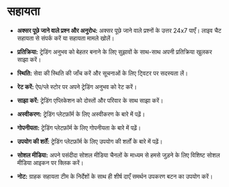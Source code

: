 # **सहायता**

- **अक्सर पूछे जाने वाले प्रश्न और अनुरोध:** अक्सर पूछे जाने वाले प्रश्नों के उत्तर 24x7 पाएँ। लाइव चैट सहायता से संपर्क करें या सहायता मामले खोलें।
- **प्रतिक्रिया:** ट्रेडिंग अनुभव को बेहतर बनाने के लिए सुझावों के साथ-साथ अपनी प्रतिक्रिया खुलकर साझा करें।
- **स्थिति:** सेवा की स्थिति की जाँच करें और सूचनाओं के लिए ट्विटर पर सदस्यता लें।
- **रेट करें:** ऐप/प्ले स्टोर पर अपने ट्रेडिंग अनुभव को रेट करें।
- **साझा करें:** ट्रेडिंग एप्लिकेशन को दोस्तों और परिवार के साथ साझा करें।
- **अस्वीकरण:** ट्रेडिंग प्लेटफ़ॉर्म के लिए अस्वीकरण के बारे में पढ़ें।
- **गोपनीयता:** ट्रेडिंग प्लेटफ़ॉर्म के लिए गोपनीयता के बारे में पढ़ें।
- **उपयोग की शर्तें:** ट्रेडिंग प्लेटफ़ॉर्म के लिए उपयोग की शर्तों के बारे में पढ़ें।
- **सोशल मीडिया:** अपने पसंदीदा सोशल मीडिया चैनलों के माध्यम से हमसे जुड़ने के लिए विशिष्ट सोशल मीडिया आइकन पर क्लिक करें।

- **नोट:** ग्राहक सहायता टीम के निर्देशों के साथ ही शीर्ष दाएँ समर्थन उपकरण बटन का उपयोग करें।

